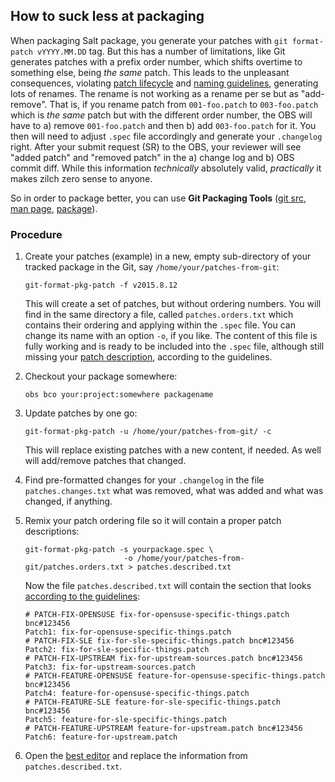 ## How to suck less at packaging

When packaging Salt package, you generate your patches with `git format-patch vYYYY.MM.DD` tag. But this has a number of limitations, like Git generates patches with a prefix order number, which shifts overtime to something else, being _the same_ patch. This leads to the unpleasant consequences, violating [patch lifecycle](https://en.opensuse.org/openSUSE:Packaging_Patches_guidelines#Patch_life_cycle) and [naming guidelines](https://en.opensuse.org/openSUSE:Packaging_Patches_guidelines#Patch_naming), generating lots of renames. The rename is not working as a rename per se but as "add-remove". That is, if you rename patch from `001-foo.patch` to `003-foo.patch` which is _the same_ patch but with the different order number, the OBS will have to a) remove `001-foo.patch` and then b) add `003-foo.patch` for it. You then will need to adjust `.spec` file accordingly and generate your `.changelog` right. After your submit request (SR) to the OBS, your reviewer will see "added patch" and "removed patch" in the a) change log and b) OBS commit diff. While this information _technically_ absolutely valid, _practically_ it makes zilch zero sense to anyone.

So in order to package better, you can use **Git Packaging Tools** ([git src](https://github.com/openSUSE/git-packaging-tools), [man page](https://github.com/openSUSE/git-packaging-tools/blob/master/doc/git-format-pkg-patch.md), [package](https://build.opensuse.org/package/show/home:bmaryniuk/git-packaging-tools)).

### Procedure

1. Create your patches (example) in a new, empty sub-directory of your tracked package in the Git, say `/home/your/patches-from-git`:

   `git-format-pkg-patch -f v2015.8.12`

   This will create a set of patches, but without ordering numbers. You will find in the same directory a file, called `patches.orders.txt` which contains their ordering and applying within the `.spec` file. You can change its name with an option `-o`, if you like. The content of this file is fully working and is ready to be included into the `.spec` file, although still missing your [patch description](https://en.opensuse.org/openSUSE:Packaging_Patches_guidelines#Type_1:_minimal_single-line_comment_in_spec_file), according to the guidelines.

2. Checkout your package somewhere:

   `obs bco your:project:somewhere packagename`

3. Update patches by one go:

   `git-format-pkg-patch -u /home/your/patches-from-git/ -c`

   This will replace existing patches with a new content, if needed. As well will add/remove patches that changed.

4. Find pre-formatted changes for your `.changelog` in the file `patches.changes.txt` what was removed, what was added and what was changed, if anything.

5. Remix your patch ordering file so it will contain a proper patch descriptions:

   ```
   git-format-pkg-patch -s yourpackage.spec \
                         -o /home/your/patches-from-git/patches.orders.txt > patches.described.txt
   ```

   Now the file `patches.described.txt` will contain the section that looks [according to the guidelines](https://en.opensuse.org/openSUSE:Packaging_Patches_guidelines#Type_1:_minimal_single-line_comment_in_spec_file):

   ```
   # PATCH-FIX-OPENSUSE fix-for-opensuse-specific-things.patch bnc#123456
   Patch1: fix-for-opensuse-specific-things.patch
   # PATCH-FIX-SLE fix-for-sle-specific-things.patch bnc#123456
   Patch2: fix-for-sle-specific-things.patch
   # PATCH-FIX-UPSTREAM fix-for-upstream-sources.patch bnc#123456
   Patch3: fix-for-upstream-sources.patch
   # PATCH-FEATURE-OPENSUSE feature-for-opensuse-specific-things.patch bnc#123456
   Patch4: feature-for-opensuse-specific-things.patch
   # PATCH-FEATURE-SLE feature-for-sle-specific-things.patch bnc#123456
   Patch5: feature-for-sle-specific-things.patch
   # PATCH-FEATURE-UPSTREAM feature-for-upstream.patch bnc#123456
   Patch6: feature-for-upstream.patch
   ```

6. Open the [best editor](http://duenenhof-wilhelm.de/church/size.html) and replace the information from `patches.described.txt`.